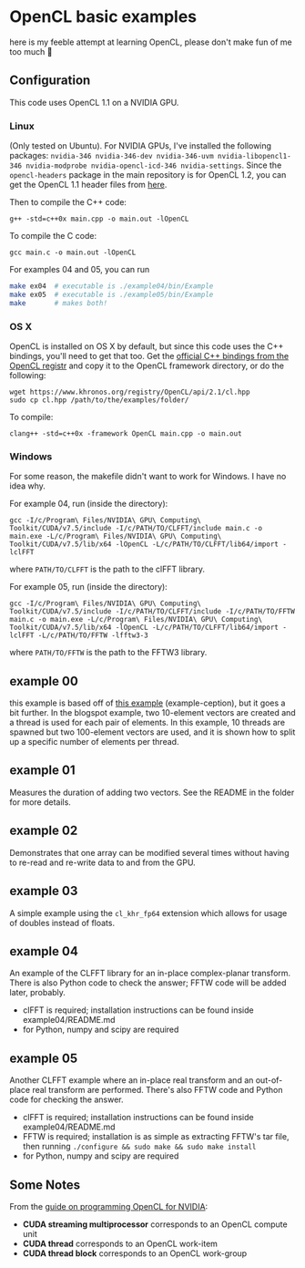 # OpenCL basic examples
here is my feeble attempt at learning OpenCL, please don't make fun of me too much :hamburger:

## Configuration
This code uses OpenCL 1.1 on a NVIDIA GPU.

### Linux
(Only tested on Ubuntu). For NVIDIA GPUs, I've installed the following packages: `nvidia-346 nvidia-346-dev nvidia-346-uvm nvidia-libopencl1-346 nvidia-modprobe nvidia-opencl-icd-346 nvidia-settings`. Since the `opencl-headers` package in the main repository is for OpenCL 1.2, you can get the OpenCL 1.1 header files from [here](http://packages.ubuntu.com/precise/opencl-headers).

Then to compile the C++ code:

```
g++ -std=c++0x main.cpp -o main.out -lOpenCL
```

To compile the C code:

```
gcc main.c -o main.out -lOpenCL
```

For examples 04 and 05, you can run

```bash
make ex04  # executable is ./example04/bin/Example
make ex05  # executable is ./example05/bin/Example
make       # makes both!
```

### OS X
OpenCL is installed on OS X by default, but since this code uses the C++ bindings, you'll need to get that too. Get the [official C++ bindings from the OpenCL registr](https://www.khronos.org/registry/cl/api/1.1/cl.hpp) and copy it to the OpenCL framework directory, or do the following:

```
wget https://www.khronos.org/registry/OpenCL/api/2.1/cl.hpp
sudo cp cl.hpp /path/to/the/examples/folder/
```

To compile:

```
clang++ -std=c++0x -framework OpenCL main.cpp -o main.out
```

### Windows
For some reason, the makefile didn't want to work for Windows. I have no idea why.

For example 04, run (inside the directory):

```
gcc -I/c/Program\ Files/NVIDIA\ GPU\ Computing\ Toolkit/CUDA/v7.5/include -I/c/PATH/TO/CLFFT/include main.c -o main.exe -L/c/Program\ Files/NVIDIA\ GPU\ Computing\ Toolkit/CUDA/v7.5/lib/x64 -lOpenCL -L/c/PATH/TO/CLFFT/lib64/import -lclFFT
```

where `PATH/TO/CLFFT` is the path to the clFFT library.

For example 05, run (inside the directory):

```
gcc -I/c/Program\ Files/NVIDIA\ GPU\ Computing\ Toolkit/CUDA/v7.5/include -I/c/PATH/TO/CLFFT/include -I/c/PATH/TO/FFTW main.c -o main.exe -L/c/Program\ Files/NVIDIA\ GPU\ Computing\ Toolkit/CUDA/v7.5/lib/x64 -lOpenCL -L/c/PATH/TO/CLFFT/lib64/import -lclFFT -L/c/PATH/TO/FFTW -lfftw3-3
```

where `PATH/TO/FFTW` is the path to the FFTW3 library.

## example 00
this example is based off of [this example](simpleopencl.blogspot.ca/2013/06/tutorial-simple-start-with-opencl-and-c.html) (example-ception), but it goes a bit further. In the blogspot example, two 10-element vectors are created and a thread is used for each pair of elements. In this example, 10 threads are spawned but two 100-element vectors are used, and it is shown how to split up a specific number of elements per thread.

## example 01
Measures the duration of adding two vectors. See the README in the folder for more details.

## example 02
Demonstrates that one array can be modified several times without having to re-read and re-write data to and from the GPU.

## example 03
A simple example using the `cl_khr_fp64` extension which allows for usage of doubles instead of floats.

## example 04
An example of the CLFFT library for an in-place complex-planar transform. There is also Python code to check the answer; FFTW code will be added later, probably.

- clFFT is required; installation instructions can be found inside example04/README.md
- for Python, numpy and scipy are required

## example 05
Another CLFFT example where an in-place real transform and an out-of-place real transform are performed. There's also FFTW code and Python code for checking the answer.

- clFFT is required; installation instructions can be found inside example04/README.md
- FFTW is required; installation is as simple as extracting FFTW's tar file, then running `./configure && sudo make && sudo make install`
- for Python, numpy and scipy are required

## Some Notes
From the [guide on programming OpenCL for NVIDIA](http://www.nvidia.com/content/cudazone/download/OpenCL/NVIDIA_OpenCL_ProgrammingGuide.pdf):

- **CUDA streaming multiprocessor** corresponds to an OpenCL compute unit
- **CUDA thread** corresponds to an OpenCL work-item
- **CUDA thread block** corresponds to an OpenCL work-group

